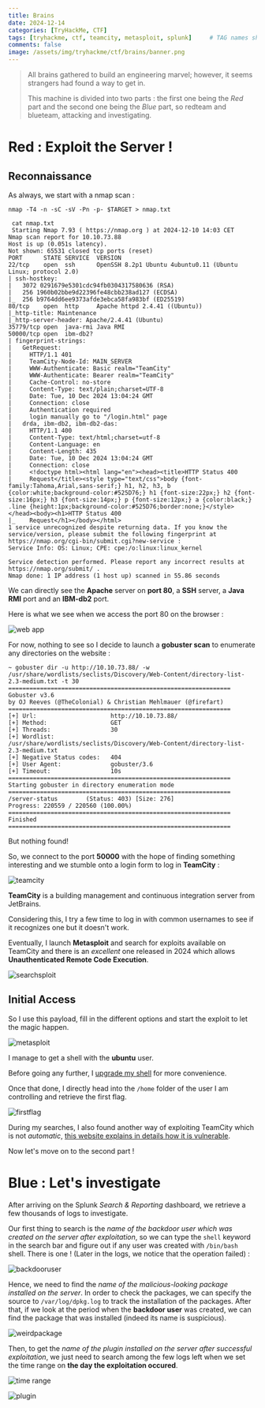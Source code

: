 ```yaml
---
title: Brains
date: 2024-12-14
categories: [TryHackMe, CTF]
tags: [tryhackme, ctf, teamcity, metasploit, splunk]     # TAG names should always be lowercase
comments: false
image: /assets/img/tryhackme/ctf/brains/banner.png
---
```


> All brains gathered to build an engineering marvel; however, it seems strangers had found a way to get in.
>
> This machine is divided into two parts : the first one being the *Red* part and the second one being the *Blue* part, so redteam and blueteam, attacking and investigating.

# Red : Exploit the Server !

## Reconnaissance

As always, we start with a nmap scan :

```shell
nmap -T4 -n -sC -sV -Pn -p- $TARGET > nmap.txt
 
 cat nmap.txt
 Starting Nmap 7.93 ( https://nmap.org ) at 2024-12-10 14:03 CET
Nmap scan report for 10.10.73.88
Host is up (0.051s latency).
Not shown: 65531 closed tcp ports (reset)
PORT      STATE SERVICE  VERSION
22/tcp    open  ssh      OpenSSH 8.2p1 Ubuntu 4ubuntu0.11 (Ubuntu Linux; protocol 2.0)
| ssh-hostkey:
|   3072 0291679e5301cdc94fb0304317580636 (RSA)
|   256 1960b02bbe9d22396fe48cbb238ad127 (ECDSA)
|_  256 b9764dd6ee9373afde3ebca58fa983bf (ED25519)
80/tcp    open  http     Apache httpd 2.4.41 ((Ubuntu))
|_http-title: Maintenance
|_http-server-header: Apache/2.4.41 (Ubuntu)
35779/tcp open  java-rmi Java RMI
50000/tcp open  ibm-db2?
| fingerprint-strings:
|   GetRequest:
|     HTTP/1.1 401
|     TeamCity-Node-Id: MAIN_SERVER
|     WWW-Authenticate: Basic realm="TeamCity"
|     WWW-Authenticate: Bearer realm="TeamCity"
|     Cache-Control: no-store
|     Content-Type: text/plain;charset=UTF-8
|     Date: Tue, 10 Dec 2024 13:04:24 GMT
|     Connection: close
|     Authentication required
|     login manually go to "/login.html" page
|   drda, ibm-db2, ibm-db2-das:
|     HTTP/1.1 400
|     Content-Type: text/html;charset=utf-8
|     Content-Language: en
|     Content-Length: 435
|     Date: Tue, 10 Dec 2024 13:04:24 GMT
|     Connection: close
|     <!doctype html><html lang="en"><head><title>HTTP Status 400
|     Request</title><style type="text/css">body {font-family:Tahoma,Arial,sans-serif;} h1, h2, h3, b {color:white;background-color:#525D76;} h1 {font-size:22px;} h2 {font-size:16px;} h3 {font-size:14px;} p {font-size:12px;} a {color:black;} .line {height:1px;background-color:#525D76;border:none;}</style></head><body><h1>HTTP Status 400
|_    Request</h1></body></html>
1 service unrecognized despite returning data. If you know the service/version, please submit the following fingerprint at https://nmap.org/cgi-bin/submit.cgi?new-service :
Service Info: OS: Linux; CPE: cpe:/o:linux:linux_kernel

Service detection performed. Please report any incorrect results at https://nmap.org/submit/ .
Nmap done: 1 IP address (1 host up) scanned in 55.86 seconds
```

We can directly see the **Apache** server on **port 80**, a **SSH** server, a **Java RMI** port and an **IBM-db2** port.

Here is what we see when we access the port 80 on the browser :

![web app](/assets/img/tryhackme/ctf/brains/1.png)

For now, nothing to see so I decide to launch a **gobuster scan** to enumerate any directories on the website :

```shell
~ gobuster dir -u http://10.10.73.88/ -w /usr/share/wordlists/seclists/Discovery/Web-Content/directory-list-2.3-medium.txt -t 30
===============================================================
Gobuster v3.6
by OJ Reeves (@TheColonial) & Christian Mehlmauer (@firefart)
===============================================================
[+] Url:                     http://10.10.73.88/
[+] Method:                  GET
[+] Threads:                 30
[+] Wordlist:                /usr/share/wordlists/seclists/Discovery/Web-Content/directory-list-2.3-medium.txt
[+] Negative Status codes:   404
[+] User Agent:              gobuster/3.6
[+] Timeout:                 10s
===============================================================
Starting gobuster in directory enumeration mode
===============================================================
/server-status        (Status: 403) [Size: 276]
Progress: 220559 / 220560 (100.00%)
===============================================================
Finished
===============================================================
```

But nothing found!

So, we connect to the port **50000** with the hope of finding something interesting and we stumble onto a login form to log in **TeamCity** :

![teamcity](/assets/img/tryhackme/ctf/brains/2.png)

**TeamCity** is a building management and continuous integration server from JetBrains.

Considering this, I try a few time to log in with common usernames to see if it recognizes one but it doesn't work.

Eventually, I launch **Metasploit** and search for exploits available on TeamCity and there is an *excellent* one released in 2024 which allows **Unauthenticated Remote Code Execution**.

![searchsploit](/assets/img/tryhackme/ctf/brains/3.png)

## Initial Access

So I use this payload, fill in the different options and start the exploit to let the magic happen.

![metasploit](/assets/img/tryhackme/ctf/brains/4.png)

I manage to get a shell with the **ubuntu** user.

Before going any further, I [upgrade my shell](https://0xffsec.com/handbook/shells/full-tty/) for more convenience.

Once that done, I directly head into the `/home` folder of the user I am controlling and retrieve the first flag.

![firstflag](/assets/img/tryhackme/ctf/brains/5.png)

During my searches, I also found another way of exploiting TeamCity which is not *automatic*, [this website explains in details how it is vulnerable](https://www.rapid7.com/blog/post/2024/03/04/etr-cve-2024-27198-and-cve-2024-27199-jetbrains-teamcity-multiple-authentication-bypass-vulnerabilities-fixed/).

Now let's move on to the second part !

# Blue : Let's investigate

After arriving on the Splunk *Search & Reporting* dashboard, we retrieve a few thousands of logs to investigate.

Our first thing to search is the *name of the backdoor user which was created on the server after exploitation*, so we can type the `shell` keyword in the search bar and figure out if any user was created with `/bin/bash` shell. 
There is one ! (Later in the logs, we notice that the operation failed) :

![backdooruser](/assets/img/tryhackme/ctf/brains/6.png)

Hence, we need to find the *name of the malicious-looking package installed on the server*. 
In order to check the packages, we can specify the source to `/var/log/dpkg.log` to track the installation of the packages.
After that, if we look at the period when the **backdoor user** was created, we can find the package that was installed (indeed its name is suspicious).

![weirdpackage](/assets/img/tryhackme/ctf/brains/7.png)

Then, to get the *name of the plugin installed on the server after successful exploitation*, we just need to search among the few logs left when we set the time range on **the day the exploitation occured**.

![time range](/assets/img/tryhackme/ctf/brains/8.png)

![plugin](/assets/img/tryhackme/ctf/brains/9.png)
